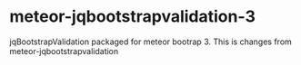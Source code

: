 meteor-jqbootstrapvalidation-3
============================

jqBootstrapValidation packaged for meteor bootrap 3.
This is changes from meteor-jqbootstrapvalidation